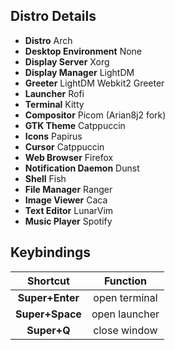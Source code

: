 ## Distro Details

- **Distro** Arch
- **Desktop Environment** None
- **Display Server** Xorg
- **Display Manager** LightDM
- **Greeter** LightDM Webkit2 Greeter
- **Launcher** Rofi
- **Terminal** Kitty
- **Compositor** Picom (Arian8j2 fork)
- **GTK Theme** Catppuccin
- **Icons** Papirus
- **Cursor** Catppuccin
- **Web Browser** Firefox
- **Notification Daemon** Dunst
- **Shell** Fish
- **File Manager** Ranger
- **Image Viewer** Caca
- **Text Editor** LunarVim
- **Music Player** Spotify

## Keybindings

| Shortcut          | Function       | 
| :---:             |     :---:      | 
| **Super+Enter**   |open terminal   |
| **Super+Space**   |open launcher   |
| **Super+Q**       |close window    |
